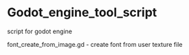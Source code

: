 # Godot_engine_tool_script
script for godot engine

font_create_from_image.gd - create font from user texture file
